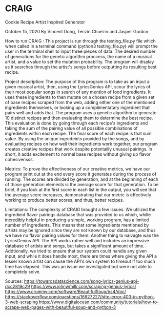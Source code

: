 # CRAIG
Cookie
Recipe
Artist
Inspired
Generator

October 15, 2020
By Vincent Dong, Tenzin Choezin and Jasper Gordon

How to run CRAIG : This project is run through the testing_file.py file which when called in a terminal command (python3 testing_file.py) will prompt the user in the terminal shell to input three pieces of data: The desired number of generations for the genetic algorithm proccess, the name of a musical artist, and a value to set the mutation probability. The program will display as it searches through the artist's songs before outputting its resulting best recipe.

Project description: The purpose of this program is to take as an input a given musical artist, then, using the LyricsGenius API, scour the lyrics of their most popular songs in search of any mention of food ingredients. It uses these ingredients to then mutate on a chosen recipe from a given set of base recipes scraped from the web, adding either one of the mentioned ingredients themselves, or looking up a complimentatary ingredient that pairs well and adds that. The program uses a genetic algorithm to generate 10 distinct recipes and then evaluating them to determine the best recipe. This evaluation is done by going through each recipe's ingredients and taking the sum of the pairing value of all possible combinations of ingredients within each recipe. The final score of each recipe is that sum value. By using the unique ingredeints provided by the songs, and by evaluating recipes on how well their ingredients work together, our program creates creative recipes that work despite potentailly unusual pairings. In short, it adds excitement to normal base recipes without giving up flavor cohesivensss.

Metrics: To prove the effectiveness of our creative metrics, we have our program print out at the end every score it generates during the process of running. The scores are divided by generation, and at the beginning of each of those generation elements is the average score for that generation. To be brief, if you look at the first score in each list in the output, you will see that the average score increases, demonstrating that our metric is effectively working to produce better scores, and thus, better recipes.

Limitations: The complexity of CRAIG brought a few issues. We utilized the ingredient flavor pairings database that was provided to us which, whille incredibly helpful in producing a simple, working program, has a limited number of ingredients. This means that some ingredients mentioned by artists may be ignored since they are not known by our database, and thus we have no flavor pairing values for them. Another thing to naivagte was the LyricsGenius API. The API works rather well and includes an impressive database of artists and songs, but takes a significant amount of time. Addtionally, we tried to ensure that our system could handle any given input, and while it does handle most, there are times where giving the API a lesser known artist can cause the API's own system to timeout if too much time has elapsed. This was an issue we investigated but were not able to completely solve. 


Sources: https://towardsdatascience.com/song-lyrics-genius-api-dcc2819c29
        https://www.johnwmillr.com/scraping-genius-lyrics/
        https://www.crummy.com/software/BeautifulSoup/bs4/doc/
        https://stackoverflow.com/questions/16627227/http-error-403-in-python-3-web-scraping
        https://www.digitalocean.com/community/tutorials/how-to-scrape-web-pages-with-beautiful-soup-and-python-3
